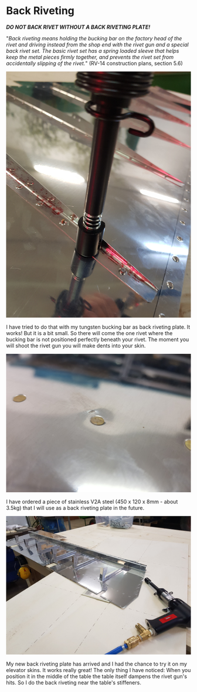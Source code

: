 # Back Riveting

_**DO NOT BACK RIVET WITHOUT A BACK RIVETING PLATE!**_

"_Back riveting means holding the bucking bar on the factory head of the rivet and driving instead from the shop end with the rivet gun and a special back rivet set. The basic rivet set has a spring loaded sleeve that helps keep the metal pieces firmly together, and prevents the rivet set from accidentally slipping of the rivet._" \(RV-14 construction plans, section 5.6\)

![Back Riveting](../.gitbook/assets/20181104_180103.jpg)

I have tried to do that with my tungsten bucking bar as back riveting plate. It works! But it is a bit small. So there will come the one rivet where the bucking bar is not positioned perfectly beneath your rivet. The moment you will shoot the rivet gun you will make dents into your skin.

![When trying to remove a dent I have fucked up the skin.](../.gitbook/assets/20181104_173921.jpg)

I have ordered a piece of stainless V2A steel \(450 x 120 x 8mm - about 3.5kg\) that I will use as a back riveting plate in the future.

![Back rivetting the elevator skins with the new back rivetting plate.](../.gitbook/assets/20190209_215507.jpg)

My new back riveting plate has arrived and I had the chance to try it on my elevator skins. It works really great! The only thing I have noticed: When you position it in the middle of the table the table itself dampens the rivet gun's hits. So I do the back riveting near the table's stiffeners.

